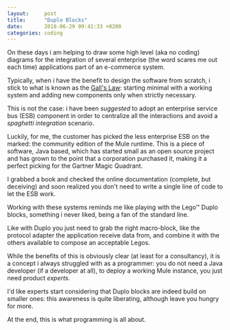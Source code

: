 ```yaml
---
layout:     post
title:      "Duplo Blocks"
date:       2018-06-29 09:41:33 +0200
categories: coding
---
```


On these days i am helping to draw some high level (aka no coding) diagrams for the integration of several enterprise (the word scares me out each time) applications part of an e-commerce system.

Typically, when i have the benefit to design the software from scratch, i stick to what is known as the [Gall's Law](https://en.wikipedia.org/wiki/John_Gall_(author)): starting minimal with a working system and adding new components only when strictly necessary.

This is not the case: i have been *suggested* to adopt an enterprise service bus (ESB) component in order to centralize all the interactions and avoid a  *spaghetti integration* scenario.

Luckily, for me, the customer has picked the less enterprise ESB on the marked: the community edition of the Mule runtime. This is a piece of software, Java  based, which has started small as an open source project and has grown to the point that a corporation purchased it, making it a perfect picking for the Gartner Magic Quadrant.

I grabbed a book and checked the online documentation (complete, but deceiving) and soon realized you don't need to write a single line of code to let the ESB work.

Working with these systems reminds me like playing with the Lego™ Duplo blocks, something i never liked, being a fan of the standard line.

Like with Duplo you just need to grab the right macro-block, like the protocol adapter the application receive data from, and combine it with the others available to compose an acceptable Legos.

While the benefits of this is obviously clear (at least for a consultancy), it is a concept i always struggled with as a programmer: you do not need a Java developer (if a developer at all), to deploy a working Mule instance, you just need product *experts*.

I'd like experts start considering that Duplo blocks are indeed build on smaller ones: this awareness is quite liberating, although leave you hungry for more.

At the end, this is what programming is all about.
